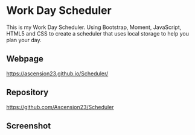 # Work Day Scheduler

This is my Work Day Scheduler. Using Bootstrap, Moment, JavaScript, HTML5 and CSS to create a scheduler that uses local storage to help you plan your day.

## Webpage

https://ascension23.github.io/Scheduler/


## Repository

https://github.com/Ascension23/Scheduler

## Screenshot

